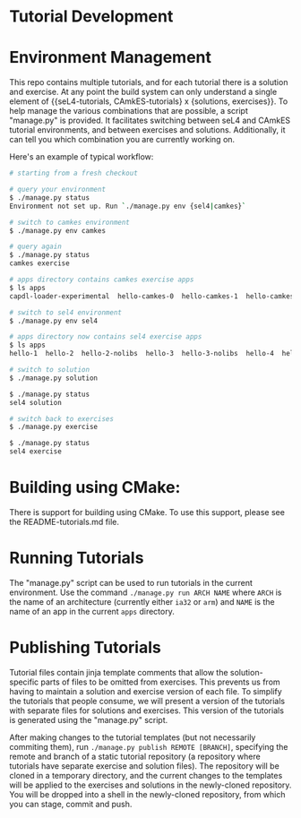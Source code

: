 <!--
     Copyright 2017, Data61
     Commonwealth Scientific and Industrial Research Organisation (CSIRO)
     ABN 41 687 119 230.

     This software may be distributed and modified according to the terms of
     the BSD 2-Clause license. Note that NO WARRANTY is provided.
     See "LICENSE_BSD2.txt" for details.

     @TAG(DATA61_BSD)
-->
Tutorial Development
====================

# Environment Management

This repo contains multiple tutorials, and for each tutorial there is a solution
and exercise. At any point the build system can only understand a single element
of {{seL4-tutorials, CAmkES-tutorials} x {solutions, exercises}}. To help manage
the various combinations that are possible, a script "manage.py" is provided. It
facilitates switching between seL4 and CAmkES tutorial environments, and between
exercises and solutions. Additionally, it can tell you which combination you are
currently working on.

Here's an example of typical workflow:

```bash
# starting from a fresh checkout

# query your environment
$ ./manage.py status
Environment not set up. Run `./manage.py env {sel4|camkes}`

# switch to camkes environment
$ ./manage.py env camkes

# query again
$ ./manage.py status
camkes exercise

# apps directory contains camkes exercise apps
$ ls apps
capdl-loader-experimental  hello-camkes-0  hello-camkes-1  hello-camkes-2  hello-camkes-timer

# switch to sel4 environment
$ ./manage.py env sel4

# apps directory now contains sel4 exercise apps
$ ls apps
hello-1  hello-2  hello-2-nolibs  hello-3  hello-3-nolibs  hello-4  hello-4-app  hello-timer  hello-timer-client

# switch to solution
$ ./manage.py solution

$ ./manage.py status
sel4 solution

# switch back to exercises
$ ./manage.py exercise

$ ./manage.py status
sel4 exercise
```

# Building using CMake:

There is support for building using CMake. To use this support, please see the
README-tutorials.md file.

# Running Tutorials

The "manage.py" script can be used to run tutorials in the current environment.
Use the command `./manage.py run ARCH NAME` where `ARCH` is the name of an
architecture (currently either `ia32` or `arm`) and `NAME` is the name of an app
in the current `apps` directory.

# Publishing Tutorials

Tutorial files contain jinja template comments that allow the solution-specific
parts of files to be omitted from exercises. This prevents us from having to
maintain a solution and exercise version of each file. To simplify the tutorials
that people consume, we will present a version of the tutorials with separate
files for solutions and exercises. This version of the tutorials is generated
using the "manage.py" script.

After making changes to the tutorial templates (but not necessarily commiting
them), run `./manage.py publish REMOTE [BRANCH]`, specifying the remote and
branch of a static tutorial repository (a repository where tutorials have
separate exercise and solution files). The repository will be cloned in a
temporary directory, and the current changes to the templates will be applied to
the exercises and solutions in the newly-cloned repository. You will be dropped
into a shell in the newly-cloned repository, from which you can stage, commit
and push.
